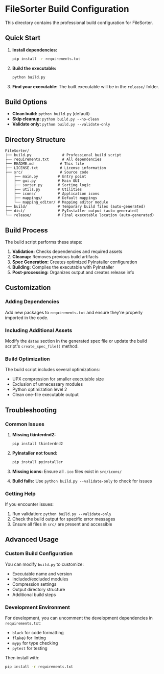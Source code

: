 # FileSorter Build Configuration

This directory contains the professional build configuration for FileSorter.

## Quick Start

1. **Install dependencies:**
   ```bash
   pip install -r requirements.txt
   ```

2. **Build the executable:**
   ```bash
   python build.py
   ```

3. **Find your executable:**
   The built executable will be in the `release/` folder.

## Build Options

- **Clean build:** `python build.py` (default)
- **Skip cleanup:** `python build.py --no-clean`
- **Validate only:** `python build.py --validate-only`

## Directory Structure

```
FileSorter/
├── build.py              # Professional build script
├── requirements.txt      # All dependencies
├── README.md            # This file
├── LICENSE.txt          # License information
├── src/                 # Source code
│   ├── main.py         # Entry point
│   ├── gui.py          # Main GUI
│   ├── sorter.py       # Sorting logic
│   ├── utils.py        # Utilities
│   ├── icons/          # Application icons
│   ├── mappings/       # Default mappings
│   └── mapping_editor/ # Mapping editor module
├── build/              # Temporary build files (auto-generated)
├── dist/               # PyInstaller output (auto-generated)
└── release/            # Final executable location (auto-generated)
```

## Build Process

The build script performs these steps:

1. **Validation:** Checks dependencies and required assets
2. **Cleanup:** Removes previous build artifacts
3. **Spec Generation:** Creates optimized PyInstaller configuration
4. **Building:** Compiles the executable with PyInstaller
5. **Post-processing:** Organizes output and creates release info

## Customization

### Adding Dependencies
Add new packages to `requirements.txt` and ensure they're properly imported in the code.

### Including Additional Assets
Modify the `datas` section in the generated spec file or update the build script's `create_spec_file()` method.

### Build Optimization
The build script includes several optimizations:
- UPX compression for smaller executable size
- Exclusion of unnecessary modules
- Python optimization level 2
- Clean one-file executable output

## Troubleshooting

### Common Issues

1. **Missing tkinterdnd2:**
   ```bash
   pip install tkinterdnd2
   ```

2. **PyInstaller not found:**
   ```bash
   pip install pyinstaller
   ```

3. **Missing icons:**
   Ensure all `.ico` files exist in `src/icons/`

4. **Build fails:**
   Use `python build.py --validate-only` to check for issues

### Getting Help

If you encounter issues:
1. Run validation: `python build.py --validate-only`
2. Check the build output for specific error messages
3. Ensure all files in `src/` are present and accessible

## Advanced Usage

### Custom Build Configuration

You can modify `build.py` to customize:
- Executable name and version
- Included/excluded modules
- Compression settings
- Output directory structure
- Additional build steps

### Development Environment

For development, you can uncomment the development dependencies in `requirements.txt`:
- `black` for code formatting
- `flake8` for linting
- `mypy` for type checking
- `pytest` for testing

Then install with:
```bash
pip install -r requirements.txt
```
